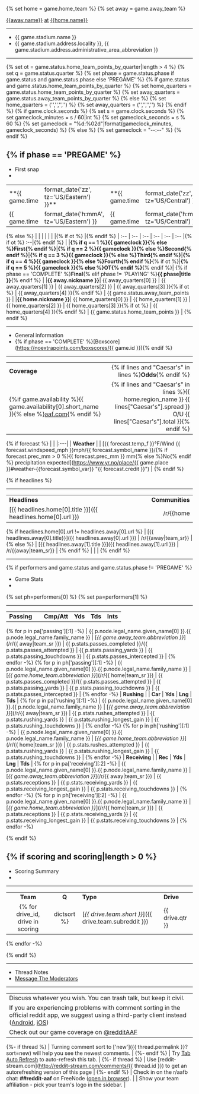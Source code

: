 {% set home = game.home_team %}
{% set away = game.away_team %}

[{{away.name}}](/r/{{away|team_sr}}#away) [at](#at) [{{home.name}}](/r/{{home|team_sr}}#home)

----

* {{ game.stadium.name }}
* {{ game.stadium.address.locality }}, {{ game.stadium.address.administrative_area_abbreviation }}

----

{% set ot = game.status.home_team_points_by_quarter|length > 4 %}
{% set q = game.status.quarter %}
{% set phase = game.status.phase if game.status and game.status.phase else 'PREGAME' %}
{% if game.status and game.status.home_team_points_by_quarter %}
{% set home_quarters = game.status.home_team_points_by_quarter %}
{% set away_quarters = game.status.away_team_points_by_quarter %}
{% else %}
{% set home_quarters = ('','','','') %}
{% set away_quarters = ('','','','') %}
{% endif %}
{% if game.clock.seconds %}
{% set s = game.clock.seconds %}
{% set gameclock_minutes = s / 60|int %}
{% set gameclock_seconds = s % 60 %}
{% set gameclock = "%d:%02d"|format(gameclock_minutes, gameclock_seconds) %}
{% else %}
{% set gameclock = "--:--" %}
{% endif %}
[](/# "GT-PHASE-{{ phase }}")

{% if phase == 'PREGAME' %}
----

* First snap
* 

| | | | | |
|:--|:--|:--|:--|:--|
| **{{ game.time|format_date('zz', tz='US/Eastern') }}** | **{{ game.time|format_date('zz', tz='US/Central') }}** | **{{ game.time|format_date('zz', tz='US/Mountain') }}** | **{{ game.time|format_date('zz', tz='US/Pacific') }}** | **{{ game.time|format_date('zz', tz='UTC') }}** |
| {{ game.time|format_date('h:mmA', tz='US/Eastern') }} | {{ game.time|format_date('h:mmA', tz='US/Central') }} | {{ game.time|format_date('h:mmA', tz='US/Mountain') }} | {{ game.time|format_date('h:mmA', tz='US/Pacific') }} | {{ game.time|format_date('h:mmA', tz='UTC') }} |
 
{% else %}
| | | | | | |{% if ot %} |{% endif %}
| :-- | :-- | :-- | :-- | :-- |  :-- |{% if ot %} :--|{% endif %}
|      |**{% if q == 1 %}{{ gameclock }}{% else %}First{% endif %}**|**{% if q == 2 %}{{ gameclock }}{% else %}Second{% endif %}**|**{% if q == 3 %}{{ gameclock }}{% else %}Third{% endif %}**|**{% if q == 4 %}{{ gameclock }}{% else %}Fourth{% endif %}**{% if ot %}|**{% if q == 5 %}{{ gameclock }}{% else %}OT{% endif %}**{% endif %}| {% if phase == 'COMPLETE' %}**Final**{% elif phase != 'PLAYING' %}**{{ phase|title }}**{% endif %} |
|**{{ away.nickname }}**| {{ away_quarters[0] }} | {{ away_quarters[1] }} | {{ away_quarters[2] }} | {{ away_quarters[3] }}{% if ot %} | {{ away_quarters[4] }}{% endif %} | {{ game.status.away_team_points }} |
|**{{ home.nickname }}**| {{ home_quarters[0] }} | {{ home_quarters[1] }} | {{ home_quarters[2] }} | {{ home_quarters[3] }}{% if ot %} | {{ home_quarters[4] }}{% endif %} | {{ game.status.home_team_points }} |
{% endif %}

----

* General information
* {% if phase == 'COMPLETE' %}[Boxscore](https://noextrapoints.com/boxscores/{{ game.id }}){% endif %}

----

| | |
| :-- | --: |
| **Coverage** | {% if lines and "Caesar's" in lines %}**Odds**{% endif %} |
| {%if game.availability %}{{ game.availability[0].short_name }}{% else %}[aaf.com](https://aaf.com/){% endif %} | {% if lines and "Caesar's" in lines %}{{ home.region_name }} {{ lines["Caesar's"].spread }} O/U {{ lines["Caesar's"].total }}{% endif %} |

{% if forecast %}
| |
|:---|
| **Weather** |
| [{{ forecast.temp_f }}°F/Wind {{ forecast.windspeed_mph }}mph/{{ forecast.symbol_name }}/{% if forecast.prec_mm > 0 %}{{ forecast.prec_mm }} mm{% else %}No{% endif %} precipitation expected](https://www.yr.no/place/{{ game.place }}#weather-{{forecast.symbol_var}} "{{ forecast.credit }}") |
{% endif %}

{% if headlines %}

----

| | |
| :-- | --: |
| **Headlines** | **Communities** |
| [{{ headlines.home[0].title }}]({{ headlines.home[0].url }}) | /r/{{home|team_sr}} |
{% if headlines.home[0].url != headlines.away[0].url %}
| [{{ headlines.away[0].title}}]({{ headlines.away[0].url }}) | /r/{{away|team_sr}} |
{% else %}
| [{{ headlines.away[1].title }}]({{ headlines.away[1].url }}) | /r/{{away|team_sr}} |
{% endif %}
|  |  |
{% endif %}

----

{% if performers and game.status and game.status.phase != 'PREGAME' %}

* Game Stats
* 

{% set ph=performers[0] %}
{% set pa=performers[1] %}

----

| | | | | | |
| :-- | :-- | :-- | :-- | :-- | :-- |
| **Passing** |  | **Cmp/Att** | **Yds** | **Tds** | **Ints** |
{% for p in pa['passing'][:1] -%}
| {{ p.node.legal_name.given_name[0] }}.{{ p.node.legal_name.family_name }} | [*{{ game.away_team.abbreviation }}*](/r/{{ away|team_sr }}) | {{ p.stats.passes_completed }}/{{ p.stats.passes_attempted }} | {{ p.stats.passing_yards }} | {{ p.stats.passing_touchdowns }} | {{ p.stats.passes_intercepted }} |
{% endfor -%}
{% for p in ph['passing'][:1] -%}
| {{ p.node.legal_name.given_name[0] }}.{{ p.node.legal_name.family_name }} | [*{{ game.home_team.abbreviation }}*](/r/{{ home|team_sr }}) | {{ p.stats.passes_completed }}/{{ p.stats.passes_attempted }} | {{ p.stats.passing_yards }} | {{ p.stats.passing_touchdowns }} | {{ p.stats.passes_intercepted }} |
{% endfor -%}
| **Rushing** |  | **Car** | **Yds** | **Lng** | **Tds** |
{% for p in pa['rushing'][:1] -%}
| {{ p.node.legal_name.given_name[0] }}.{{ p.node.legal_name.family_name }} | [*{{ game.away_team.abbreviation }}*](/r/{{ away|team_sr }}) | {{ p.stats.rushes_attempted }} | {{ p.stats.rushing_yards }} | {{ p.stats.rushing_longest_gain }} | {{ p.stats.rushing_touchdowns }} |
{% endfor -%}
{% for p in ph['rushing'][:1] -%}
| {{ p.node.legal_name.given_name[0] }}.{{ p.node.legal_name.family_name }} | [*{{ game.home_team.abbreviation }}*](/r/{{ home|team_sr }}) | {{ p.stats.rushes_attempted }} | {{ p.stats.rushing_yards }} | {{ p.stats.rushing_longest_gain }} | {{ p.stats.rushing_touchdowns }} |
{% endfor -%}
| **Receiving** |  | **Rec** | **Yds** | **Lng** | **Tds** |
{% for p in pa['receiving'][:2] -%}
| {{ p.node.legal_name.given_name[0] }}.{{ p.node.legal_name.family_name }} | [*{{ game.away_team.abbreviation }}*](/r/{{ away|team_sr }}) | {{ p.stats.receptions }} | {{ p.stats.receiving_yards }} | {{ p.stats.receiving_longest_gain }} | {{ p.stats.receiving_touchdowns }} |
{% endfor -%}
{% for p in ph['receiving'][:2] -%}
| {{ p.node.legal_name.given_name[0] }}.{{ p.node.legal_name.family_name }} | [*{{ game.home_team.abbreviation }}*](/r/{{ home|team_sr }}) | {{ p.stats.receptions }} | {{ p.stats.receiving_yards }} | {{ p.stats.receiving_longest_gain }} | {{ p.stats.receiving_touchdowns }} |
{% endfor -%}


{% endif %}

{% if scoring and scoring|length > 0 %}
----

* Scoring Summary
*

----

| | | | |
| :--: | :--: | :-- | :-- |
| **Team** | **Q** | **Type** | **Drive** |
{% for drive_id, drive in scoring|dictsort %}| [*{{ drive.team.short }}*]({{ drive.team.subreddit }}) | {{ drive.qtr }} | {{ drive.type }} | {{ drive.desc }} |
{% endfor -%}

{% endif %}

----

* Thread Notes
* [Message The Moderators](http://www.reddit.com/message/compose?to=%2Fr%2Faafb)

----

| |
| :-- |
| Discuss whatever you wish. You can trash talk, but keep it civil. |
| If you are experiencing problems with comment sorting in the official reddit app, we suggest using a third-party client instead ([Android](/r/Android/comments/7ctdf4/lets_settle_this_randroid_what_is_the_best_reddit/), [iOS](/r/ios/comments/68odw1/what_is_the_best_reddit_app_for_ios/)) |
| Check out our game coverage on [@redditAAF](https://twitter.com/redditaaf) |
{%- if thread %}
| Turning comment sort to ['new']({{ thread.permalink }}?sort=new) will help you see the newest comments. |
{%- endif %}
| Try [Tab Auto Refresh](https://mybrowseraddon.com/tab-auto-refresh.html) to auto-refresh this tab. |
{%- if thread %}
| Use [reddit-stream.com](http://reddit-stream.com/comments/{{ thread.id }}) to get an autorefreshing version of this page |
{%- endif %}
| Check in on the r/aafb chat: **##reddit-aaf** on FreeNode ([open in browser](http://webchat.freenode.net/?channels=%23%23reddit-aaf)). |
| Show your team affiliation - pick your team's logo in the sidebar. |
